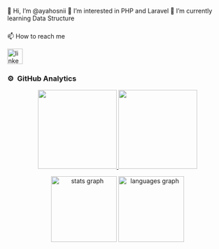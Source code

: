  👋 Hi, I’m @ayahosnii
 👀 I’m interested in PHP and Laravel
 🌱 I’m currently learning Data Structure
 

###

 📫 How to reach me
<div align="left">
 <a href="https://www.linkedin.com/in/ayahosny/" target="_blank">
    <img src="https://img.shields.io/static/v1?message=LinkedIn&logo=linkedin&label=&color=0077B5&logoColor=white&labelColor=&style=for-the-badge" height="35" alt="linkedin logo"  />
  </a>
  </div>


<!---
ayahosnii/ayahosnii is a ✨ special ✨ repository because its `README.md` (this file) appears on your GitHub profile.
You can click the Preview link to take a look at your changes.
--->




### ⚙️ &nbsp;GitHub Analytics

<p align="center">
<a href="https://github.com/ayahosnii">
  <img height="180em" src="https://github-readme-stats-eight-theta.vercel.app/api?username=ayahosnii&show_icons=true&theme=algolia&include_all_commits=true&count_private=true"/>
  <img height="180em" src="https://github-readme-stats-eight-theta.vercel.app/api/top-langs/?username=ayahosnii&layout=compact&langs_count=8&theme=algolia"/>
</a>
</p>

<div align="center">
  <img src="https://github-readme-stats.vercel.app/api?username=ayahosnii&hide=contribs,prs" height="150" alt="stats graph"  />
  <img src="https://github-readme-stats.vercel.app/api/top-langs?locale=en&hide_title=false&layout=compact&card_width=320&langs_count=5&theme=dracula&hide_border=false&username=ayahosnii" height="150" alt="languages graph"  />
</div>


